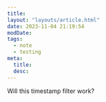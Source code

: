 ```yaml
---
title: 
layout: "layouts/article.html"
date: 2023-11-04 21:19:54
modDate: 
tags:
  - note
  - testing
meta:
  title: 
  desc: 
---
```


Will this timestamp filter work?
